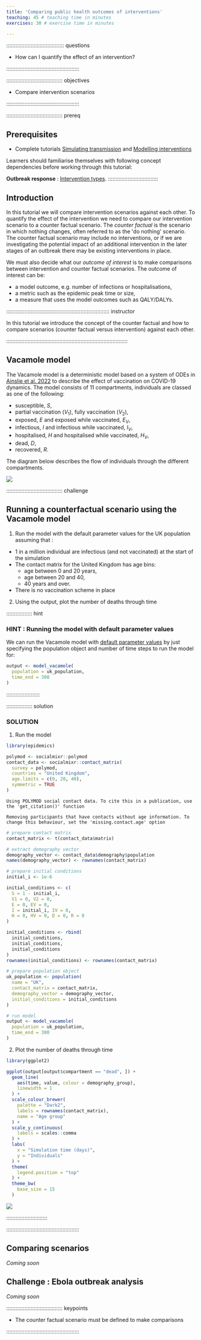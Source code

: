 ```yaml
---
title: 'Comparing public health outcomes of interventions'
teaching: 45 # teaching time in minutes
exercises: 30 # exercise time in minutes

---
```





:::::::::::::::::::::::::::::::::::::: questions 

- How can I quantify the effect of an intervention?

 
::::::::::::::::::::::::::::::::::::::::::::::::

::::::::::::::::::::::::::::::::::::: objectives

- Compare intervention scenarios

::::::::::::::::::::::::::::::::::::::::::::::::

::::::::::::::::::::::::::::::::::::: prereq

## Prerequisites
+ Complete tutorials [Simulating transmission](../episodes/simulating-transmission.md) and [Modelling interventions](../episodes/modelling-interventions.md)

Learners should familiarise themselves with following concept dependencies before working through this tutorial: 

**Outbreak response** : [Intervention types](https://www.cdc.gov/nonpharmaceutical-interventions/).
:::::::::::::::::::::::::::::::::


## Introduction

In this tutorial we will compare intervention scenarios against each other. To quantify the effect of the intervention we need to compare our intervention scenario to a counter factual scenario. The *counter factual* is the scenario in which nothing changes, often referred to as the 'do nothing' scenario. The counter factual scenario may include no interventions, or if we are investigating the potential impact of an additional intervention in the later stages of an outbreak there may be existing interventions in place. 

We must also decide what our *outcome of interest* is to make comparisons between intervention and counter factual scenarios. The outcome of interest can be:

+ a model outcome, e.g. number of infections or hospitalisations,
+ a metric such as the epidemic peak time or size,
+ a measure that uses the model outcomes such as QALY/DALYs.


:::::::::::::::::::::::::::::::::::::::::::::::::::::::::::::::::::: instructor

In this tutorial we introduce the concept of the counter factual and how to compare scenarios (counter factual versus intervention) against each other. 

::::::::::::::::::::::::::::::::::::::::::::::::::::::::::::::::::::::::::::::::

## Vacamole model

The Vacamole model is a deterministic model based on a system of ODEs in [Ainslie et al. 2022](https://doi.org/10.2807/1560-7917.ES.2022.27.44.2101090) to describe the effect of vaccination on COVID-19 dynamics. The model consists of 11 compartments, individuals are classed as one of the following:

+ susceptible, $S$,
+ partial vaccination ($V_1$), fully vaccination ($V_2$),
+ exposed, $E$ and exposed while vaccinated, $E_V$,
+ infectious, $I$ and infectious while vaccinated, $I_V$,
+ hospitalised, $H$ and hospitalised while vaccinated, $H_V$,
+ dead, $D$,
+ recovered, $R$.

The diagram below describes the flow of individuals through the different compartments. 

<img src="fig/compare-interventions-rendered-unnamed-chunk-1-1.png" style="display: block; margin: auto;" />


::::::::::::::::::::::::::::::::::::: challenge

## Running a counterfactual scenario using the Vacamole model 

1. Run the model with the default parameter values for the UK population assuming that :

+ 1 in a million individual are infectious (and not vaccinated) at the start of the simulation
+ The contact matrix for the United Kingdom has age bins:
  + age between 0 and 20 years,
  + age between 20 and 40,
  + 40 years and over.
+ There is no vaccination scheme in place

2. Using the output, plot the number of deaths through time


<!-- ::::::::::::::::: hint -->

<!-- ### Vaccination code  -->

<!-- To run the model with no vaccination in place we can *either* create two vaccination objects (one for each dose) using `vaccination()` with the time start, time end and vaccination rate all set to 0. -->

<!-- ```{r} -->
<!-- library(epidemics) -->
<!-- ``` -->

<!-- ```{r, eval = FALSE} -->
<!-- ?vaccination -->
<!-- ``` -->

<!-- :::::::::::::::::::::: -->


::::::::::::::::: hint

### HINT : Running the model with default parameter values

We can run the Vacamole model with [default parameter values](https://epiverse-trace.github.io/epidemics/articles/vacamole.html#model-epidemic-using-vacamole) by just specifying the population object and number of time steps to run the model for: 



```r
output <- model_vacamole(
  population = uk_population,
  time_end = 300
)
```

::::::::::::::::::::::



::::::::::::::::: solution

### SOLUTION

1.  Run the model


```r
library(epidemics)
```


```r
polymod <- socialmixr::polymod
contact_data <- socialmixr::contact_matrix(
  survey = polymod,
  countries = "United Kingdom",
  age.limits = c(0, 20, 40),
  symmetric = TRUE
)
```

```{.output}
Using POLYMOD social contact data. To cite this in a publication, use the 'get_citation()' function
```

```{.output}
Removing participants that have contacts without age information. To change this behaviour, set the 'missing.contact.age' option
```

```r
# prepare contact matrix
contact_matrix <- t(contact_data$matrix)

# extract demography vector
demography_vector <- contact_data$demography$population
names(demography_vector) <- rownames(contact_matrix)

# prepare initial conditions
initial_i <- 1e-6

initial_conditions <- c(
  S = 1 - initial_i,
  V1 = 0, V2 = 0,
  E = 0, EV = 0,
  I = initial_i, IV = 0,
  H = 0, HV = 0, D = 0, R = 0
)

initial_conditions <- rbind(
  initial_conditions,
  initial_conditions,
  initial_conditions
)
rownames(initial_conditions) <- rownames(contact_matrix)

# prepare population object
uk_population <- population(
  name = "UK",
  contact_matrix = contact_matrix,
  demography_vector = demography_vector,
  initial_conditions = initial_conditions
)

# run model
output <- model_vacamole(
  population = uk_population,
  time_end = 300
)
```

2. Plot the number of deaths through time


```r
library(ggplot2)

ggplot(output[output$compartment == "dead", ]) +
  geom_line(
    aes(time, value, colour = demography_group),
    linewidth = 1
  ) +
  scale_colour_brewer(
    palette = "Dark2",
    labels = rownames(contact_matrix),
    name = "Age group"
  ) +
  scale_y_continuous(
    labels = scales::comma
  ) +
  labs(
    x = "Simulation time (days)",
    y = "Individuals"
  ) +
  theme(
    legend.position = "top"
  ) +
  theme_bw(
    base_size = 15
  )
```

<img src="fig/compare-interventions-rendered-unnamed-chunk-5-1.png" style="display: block; margin: auto;" />



:::::::::::::::::::::::::::


::::::::::::::::::::::::::::::::::::::::::::::::



## Comparing scenarios

*Coming soon*



## Challenge : Ebola outbreak analysis 

*Coming soon*




::::::::::::::::::::::::::::::::::::: keypoints 

- The counter factual scenario must be defined to make comparisons

::::::::::::::::::::::::::::::::::::::::::::::::
